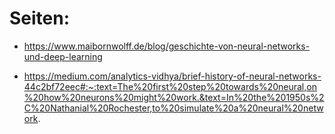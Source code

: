 # Seiten:

- <https://www.maibornwolff.de/blog/geschichte-von-neural-networks-und-deep-learning>

- <https://medium.com/analytics-vidhya/brief-history-of-neural-networks-44c2bf72eec#:~:text=The%20first%20step%20towards%20neural,on%20how%20neurons%20might%20work.&text=In%20the%201950s%2C%20Nathanial%20Rochester,to%20simulate%20a%20neural%20network>.
